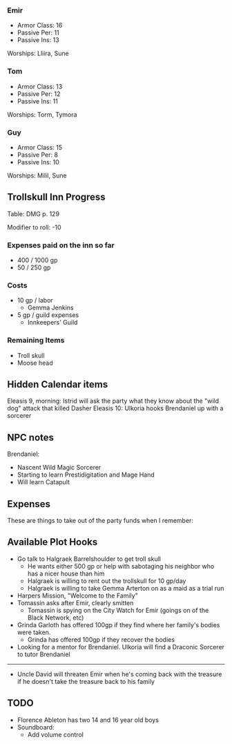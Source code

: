 <script type="module">
    import {init} from "/js/dragon_heist/gm_notes.js";
    init();
</script>

### Emir

* Armor Class: 16
* Passive Per: 11
* Passive Ins: 13

Worships: Lliira, Sune

### Tom

* Armor Class: 13
* Passive Per: 12
* Passive Ins: 11

Worships: Torm, Tymora

### Guy
* Armor Class: 15
* Passive Per: 8
* Passive Ins: 10

Worships: Milil, Sune

## Trollskull Inn Progress

Table: DMG p. 129

Modifier to roll: -10

### Expenses paid on the inn so far

* 400 / 1000 gp
* 50 / 250 gp

### Costs

* 10 gp / labor
  * Gemma Jenkins
* 5 gp / guild expenses
  * Innkeepers' Guild

### Remaining Items

* Troll skull
* Moose head

## Hidden Calendar items

Eleasis 9, morning: Istrid will ask the party what they know about the "wild dog" attack that killed Dasher
Eleasis 10: Ulkoria hooks Brendaniel up with a sorcerer

## NPC notes

Brendaniel:
 * Nascent Wild Magic Sorcerer
 * Starting to learn Prestidigitation and Mage Hand
 * Will learn Catapult

## Expenses

These are things to take out of the party funds when I remember:

## Available Plot Hooks

* Go talk to Halgraek Barrelshoulder to get troll skull
  * He wants either 500 gp or help with sabotaging his neighbor who has a nicer house than him
  * Halgraek is willing to rent out the trollskull for 10 gp/day
  * Halgraek is willing to take Gemma Arterton on as a maid as a trial run
* Harpers Mission, "Welcome to the Family"
* Tomassin asks after Emir, clearly smitten
  * Tomassin is spying on the City Watch for Emir (goings on of the Black Network, etc)
* Grinda Garloth has offered 100gp if they find where her family's bodies were taken.
  * Grinda has offered 100gp if they recover the bodies
* Looking for a mentor for Brendaniel. Ulkoria will find a Draconic Sorcerer to tutor Brendaniel

---

* Uncle David will threaten Emir when he's coming back with the treasure if he doesn't take the treasure back to his family

## TODO

* Florence Ableton has two 14 and 16 year old boys
* Soundboard:
  * Add volume control
